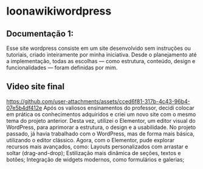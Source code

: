 # loonawikiwordpress

## Documentação 1:
Esse site wordpress consiste em um site desenvolvido sem instruções ou tutoriais, criado inteiramente por minha iniciativa. Desde o planejamento até a implementação, todas as escolhas — como estrutura, conteúdo, design e funcionalidades — foram definidas por mim.

## Video site final

https://github.com/user-attachments/assets/cced6f81-317b-4c43-96b4-07e5b4df412e
Após os valiosos ensinamentos do professor, decidi colocar em prática os conhecimentos adquiridos e criei um novo site com o mesmo tema do projeto anterior. Desta vez, utilizei o Elementor, um editor visual do WordPress, para aprimorar a estrutura, o design e a usabilidade.
No projeto passado, já havia trabalhado com o WordPress, mas de forma mais básica, utilizando o editor clássico. Agora, com o Elementor, pude explorar recursos mais avançados, como:
Layouts personalizados com arrastar e soltar (drag-and-drop);
Estilização mais dinâmica de seções, textos e botões;
Integração de widgets modernos, como formulários e galerias;



